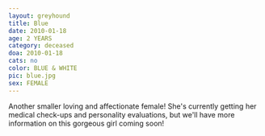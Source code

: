 ```yaml
---
layout: greyhound
title: Blue
date: 2010-01-18
age: 2 YEARS
category: deceased
doa: 2010-01-18
cats: no
color: BLUE & WHITE
pic: blue.jpg
sex: FEMALE
---
```



Another smaller loving and affectionate female! She's currently getting her medical check-ups and personality
evaluations, but we'll have more information on this gorgeous girl coming soon!
